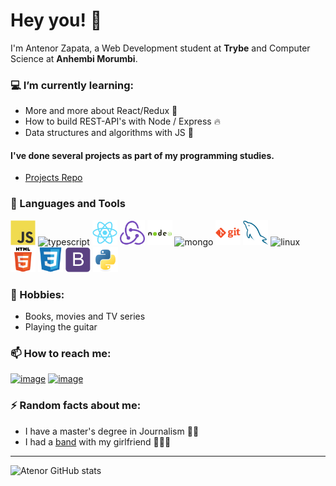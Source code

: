 
# Hey you! 👋

I'm Antenor Zapata, a Web Development student at **Trybe** and Computer Science at **Anhembi Morumbi**.

### 💻 I’m currently learning: 

-  More and more about React/Redux 💙
-  How to build REST-API's with Node / Express 🔥
-  Data structures and algorithms with JS 🧠

#### I've done several projects as part of my programming studies.
 - [Projects Repo](https://github.com/AntenorZapata/Projects)  

 
### 🔧 Languages and Tools 
<img src="https://raw.githubusercontent.com/devicons/devicon/master/icons/javascript/javascript-original.svg" alt='javascript' width="40" height="40" style="max-width:100%"></img>
<img src="https://cdn.jsdelivr.net/gh/devicons/devicon/icons/typescript/typescript-original.svg" alt='typescript' width="40" height="40" style="max-width:100%"></img>
<img src="https://raw.githubusercontent.com/devicons/devicon/master/icons/react/react-original.svg" alt='react' width="40" height="40" style="max-width:100%"></img>
<img src="https://raw.githubusercontent.com/devicons/devicon/master/icons/redux/redux-original.svg" alt='redux' width="40" height="40" style="max-width:100%"></img>
<img src="https://raw.githubusercontent.com/devicons/devicon/master/icons/nodejs/nodejs-original-wordmark.svg" alt='nodejs' width="40" height="40" style="max-width:100%"></img>
<img src="https://cdn.jsdelivr.net/gh/devicons/devicon/icons/mongodb/mongodb-original.svg" alt='mongo' width="40" height="40" style="max-width:100%"></img>
<img src="https://raw.githubusercontent.com/devicons/devicon/master/icons/git/git-plain-wordmark.svg" alt='git' width="40" height="40" style="max-width:100%"></img>
<img src="https://raw.githubusercontent.com/devicons/devicon/master/icons/mysql/mysql-original.svg" alt='mysql' width="40" height="40" style="max-width:100%"></img>
<img src="https://cdn.jsdelivr.net/gh/devicons/devicon/icons/linux/linux-original.svg" alt='linux' width="40" height="40" style="max-width:100%"></img>
<img src="https://raw.githubusercontent.com/devicons/devicon/master/icons/html5/html5-original-wordmark.svg" alt='html' width="40" height="40" style="max-width:100%"></img>
<img src="https://raw.githubusercontent.com/devicons/devicon/master/icons/css3/css3-original.svg" alt='css' width="40" height="40" style="max-width:100%"></img>
<img src="https://raw.githubusercontent.com/devicons/devicon/master/icons/bootstrap/bootstrap-plain.svg" alt='bootstrap' width="40" height="40" style="max-width:100%"></img>
<img src="https://raw.githubusercontent.com/devicons/devicon/master/icons/python/python-original.svg" alt='python' width="40" height="40" style="max-width:100%"></img>



### 🤹 Hobbies:

- Books, movies and TV series
- Playing the guitar 

### 📫 How to reach me:
  [![image](https://img.shields.io/badge/LinkedIn-0077B5?style=for-the-badge&logo=linkedin&logoColor=white)](https://www.linkedin.com/in/antenorzpt/) [![image](https://img.shields.io/badge/Instagram-E4405F?style=for-the-badge&logo=instagram&logoColor=white)](https://www.instagram.com/nokszap/)
  
 ### ⚡ Random facts about me:
- I have a master's degree in Journalism 👨‍🎓
- I had a [band](https://www.instagram.com/projetozis/) with my girlfriend 👨🎵👩
---
![Atenor GitHub stats](https://github-readme-stats.vercel.app/api?username=AntenorZapata&show_icons=true&theme=radical)


